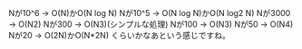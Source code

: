 Nが10^6 → O(N)かO(N log N)
Nが10^5 → O(N log N)かO(N log2 N)
Nが3000 → O(N2)
Nが300 → O(N3)(シンプルな処理)
Nが100 → O(N3)
Nが50 → O(N4)
Nが20 → O(2N)かO(N*2N)
くらいかなあという感じですね。

